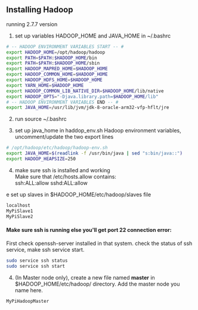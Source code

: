 ## Installing Hadoop

running 2.7.7 version  

1. set up variables HADOOP_HOME and JAVA_HOME in ~/.bashrc  
```bash
# -- HADOOP ENVIRONMENT VARIABLES START -- #
export HADOOP_HOME=/opt/hadoop/hadoop
export PATH=$PATH:$HADOOP_HOME/bin
export PATH=$PATH:$HADOOP_HOME/sbin
export HADOOP_MAPRED_HOME=$HADOOP_HOME
export HADOOP_COMMON_HOME=$HADOOP_HOME
export HADOOP_HDFS_HOME=$HADOOP_HOME
export YARN_HOME=$HADOOP_HOME
export HADOOP_COMMON_LIB_NATIVE_DIR=$HADOOP_HOME/lib/native
export HADOOP_OPTS="-Djava.library.path=$HADOOP_HOME/lib"
# -- HADOOP ENVIRONMENT VARIABLES END -- #
export JAVA_HOME=/usr/lib/jvm/jdk-8-oracle-arm32-vfp-hflt/jre 
```
2. run source ~/.bashrc  

3. set up java_home in haddop_env.sh
Hadoop environment variables, uncomment/update the two export lines
```bash
# /opt/hadoop/etc/hadoop/hadoop-env.sh
export JAVA_HOME=$(readlink -f /usr/bin/java | sed "s:bin/java::")
export HADOOP_HEAPSIZE=250
```

4. make sure ssh is installed and working  
Make sure that /etc/hosts.allow contains:  
ssh:ALL:allow
sshd:ALL:allow

e  set up slaves in $HADOOP_HOME/etc/hadoop/slaves file
```bash
localhost
MyPiSlave1
MyPiSlave2
```

#### Make sure ssh is running else you'll get port 22 connection error:  
First check openssh-server installed in that system.
check the status of ssh service, make ssh service start.  

```bash 
sudo service ssh status    
sudo service ssh start
```

4. (In Master node only), create a new file named **master** in $HADOOP_HOME/etc/hadoop/ directory.  Add the master node you name here.  
```bash
MyPiHadoopMaster
```
